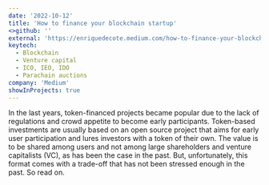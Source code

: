 ```yaml
---
date: '2022-10-12'
title: 'How to finance your blockchain startup'
<>github: ''
external: 'https://enriquedecote.medium.com/how-to-finance-your-blockchain-startup-2165912ef9e7'
keytech:
  - Blockchain
  - Venture capital
  - ICO, IEO, IDO
  - Parachain auctions
company: 'Medium'
showInProjects: true
---
```


In the last years, token-financed projects became popular due to the lack of regulations and crowd appetite to become early participants. Token-based investments are usually based on an open source project that aims for early user participation and lures investors with a token of their own. The value is to be shared among users and not among large shareholders and venture capitalists (VC), as has been the case in the past. But, unfortunately, this format comes with a trade-off that has not been stressed enough in the past. So read on. 
